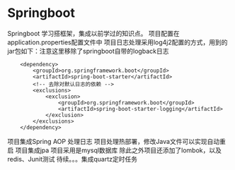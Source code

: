 # Springboot
Springboot 学习搭框架，集成以前学过的知识点。
项目配置在application.properties配置文件中
项目日志处理采用log4j2配置的方式，用到的jar包如下：注意这里移除了springboot自带的logback日志
 <!-- 去除spring-boot默认日志依赖包 -->
        <dependency>
            <groupId>org.springframework.boot</groupId>
            <artifactId>spring-boot-starter</artifactId>
            <!-- 去除对默认日志的依赖 -->
            <exclusions>
                <exclusion>
                    <groupId>org.springframework.boot</groupId>
                    <artifactId>spring-boot-starter-logging</artifactId>
                </exclusion>
            </exclusions>
        </dependency>
项目集成Spring AOP 处理日志
项目处理热部署，修改Java文件可以实现自动重启
项目集成jpa
项目采用是mysql数据库
除此之外项目还添加了lombok，以及redis、Junit测试
待续。。。集成quartz定时任务

        
